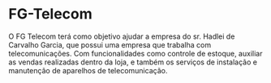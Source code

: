 # FG-Telecom
O FG Telecom terá como objetivo ajudar a empresa do sr. Hadlei de Carvalho Garcia, que possui uma empresa que trabalha com telecomunicações. Com funcionalidades como controle de estoque, auxiliar as vendas realizadas dentro da loja, e também os serviços de instalação e manutenção de aparelhos de telecomunicação. 
